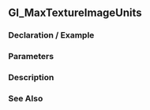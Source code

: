 ## Gl_MaxTextureImageUnits

### Declaration / Example

### Parameters

### Description

### See Also